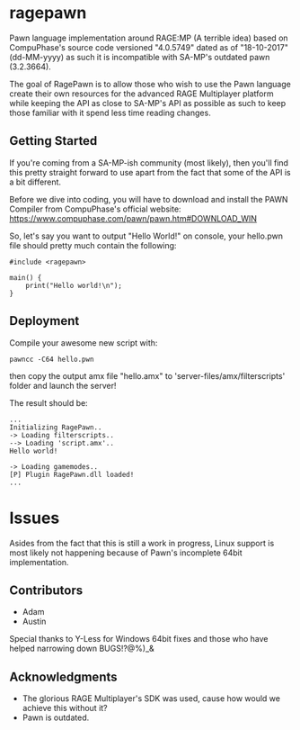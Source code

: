 # ragepawn
Pawn language implementation around RAGE:MP (A terrible idea) based on CompuPhase's source code versioned "4.0.5749" dated as of "18-10-2017" (dd-MM-yyyy) as such it is incompatible with SA-MP's outdated pawn (3.2.3664).

The goal of RagePawn is to allow those who wish to use the Pawn language create their own resources for the advanced RAGE Multiplayer platform while keeping the API as close to SA-MP's API as possible as such to keep those familiar with it spend less time reading changes.

## Getting Started

If you're coming from a SA-MP-ish community (most likely), then you'll find this pretty straight forward to use apart from the fact that some of the API is a bit different.

Before we dive into coding, you will have to download and install the PAWN Compiler from CompuPhase's official website:
https://www.compuphase.com/pawn/pawn.htm#DOWNLOAD_WIN

So, let's say you want to output "Hello World!" on console, your hello.pwn file should pretty much contain the following:
```
#include <ragepawn>

main() {
    print("Hello world!\n");
}
```

## Deployment

Compile your awesome new script with:

```
pawncc -C64 hello.pwn
```

then copy the output amx file "hello.amx" to 'server-files/amx/filterscripts' folder and launch the server!

The result should be:
```
...
Initializing RagePawn..
-> Loading filterscripts..
--> Loading 'script.amx'..
Hello world!

-> Loading gamemodes..
[P] Plugin RagePawn.dll loaded!
...
```

# Issues
Asides from the fact that this is still a work in progress, Linux support is most likely not happening because of Pawn's incomplete 64bit implementation.

## Contributors
* Adam
* Austin

Special thanks to Y-Less for Windows 64bit fixes and those who have helped narrowing down BUGS!?@%)_&

## Acknowledgments

* The glorious RAGE Multiplayer's SDK was used, cause how would we achieve this without it?
* Pawn is outdated.
